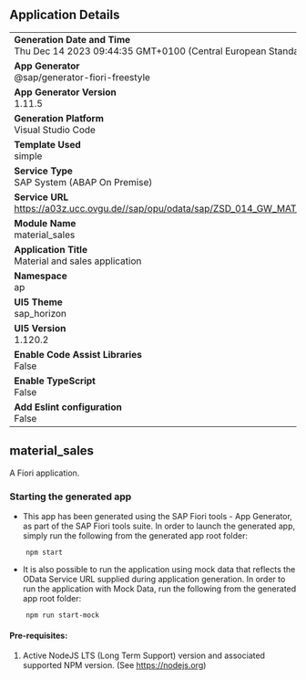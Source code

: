 ## Application Details
|               |
| ------------- |
|**Generation Date and Time**<br>Thu Dec 14 2023 09:44:35 GMT+0100 (Central European Standard Time)|
|**App Generator**<br>@sap/generator-fiori-freestyle|
|**App Generator Version**<br>1.11.5|
|**Generation Platform**<br>Visual Studio Code|
|**Template Used**<br>simple|
|**Service Type**<br>SAP System (ABAP On Premise)|
|**Service URL**<br>https://a03z.ucc.ovgu.de//sap/opu/odata/sap/ZSD_014_GW_MAT_SALES_SRV
|**Module Name**<br>material_sales|
|**Application Title**<br>Material and sales application|
|**Namespace**<br>ap|
|**UI5 Theme**<br>sap_horizon|
|**UI5 Version**<br>1.120.2|
|**Enable Code Assist Libraries**<br>False|
|**Enable TypeScript**<br>False|
|**Add Eslint configuration**<br>False|

## material_sales

A Fiori application.

### Starting the generated app

-   This app has been generated using the SAP Fiori tools - App Generator, as part of the SAP Fiori tools suite.  In order to launch the generated app, simply run the following from the generated app root folder:

```
    npm start
```

- It is also possible to run the application using mock data that reflects the OData Service URL supplied during application generation.  In order to run the application with Mock Data, run the following from the generated app root folder:

```
    npm run start-mock
```

#### Pre-requisites:

1. Active NodeJS LTS (Long Term Support) version and associated supported NPM version.  (See https://nodejs.org)


